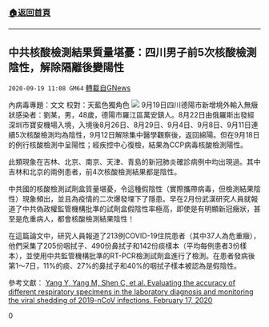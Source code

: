 ###  [:house:返回首頁](https://github.com/ourhimalayas/txt)
---

## 中共核酸檢測結果質量堪憂：四川男子前5次核酸檢測陰性，解除隔離後變陽性
`2020-09-19 11:08 GM64` [轉載自GNews](https://gnews.org/zh-hant/368925/)

內病毒專題：文文 校對：天藍色獨角色
![](https://s3.amazonaws.com/gnews-media-offload/wp-content/uploads/2020/09/19105935/screenshot_2020-09-19-22-46-51-966_discord.jpg)
9月19日四川德陽市新增境外輸入無癥狀感染者：劉某，男，48歲，德陽市羅江區萬安鎮人。8月22日由俄羅斯出發經深圳市寶安機場入境，入境後8月26日、8月29日、9月4日、9月8日、9月11日連續5次核酸檢測均為陰性，9月12日解除集中醫學觀察後，返回綿陽。但在9月18日的例行核酸檢測中呈陽性；經疾控中心復檢，結果為CCP病毒核酸檢測陽性。

此類現象在吉林、北京、南京、天津、青島的新冠肺炎確診病例中均出現過。其中吉林和北京的兩例患者，前4次核酸檢測結果都是陰性。

中共國的核酸檢測試劑盒質量堪憂，令這種假陰性（實際攜帶病毒，但檢測結果陰性）現象頻出，並且為疫情的二次爆發埋下了隱患。早在2月份武漢研究人員就報道了中共偽政權監管機構批準的試劑盒假陰性率極高，即使是有明顯新冠癥狀，甚至是危重病人，都會核酸檢測結果陰性！

在這篇論文中，研究人員報道了213例COVID-19住院患者（其中37人為危重癥），他們采集了205份咽拭子、490份鼻拭子和142份痰樣本（平均每例患者3份樣本），並使用中共監管機構批準的RT-PCR檢測試劑盒進行了檢測。在患者發病後第1～7日，11%的痰、27%的鼻拭子和40%的咽拭子樣本被認為是假陰性。

參考文獻：
[Yang Y, Yang M, Shen C, et al. Evaluating the accuracy of different respiratory specimens in the laboratory diagnosis and monitoring the viral shedding of 2019-nCoV infections. February 17, 2020](https://www.medrxiv.org/content/10.1101/2020.02.11.20021493v2.)

0
